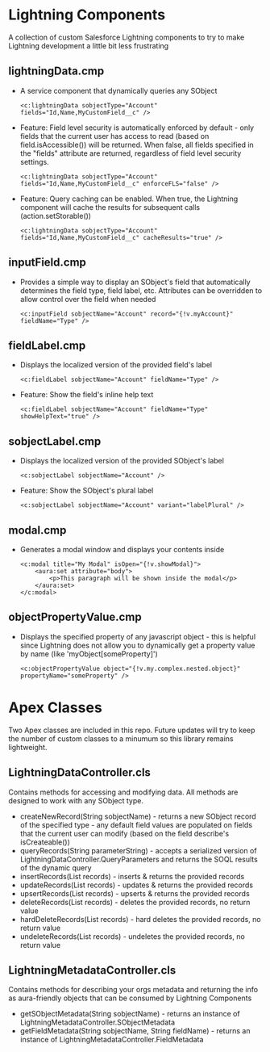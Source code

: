 # Lightning Components
A collection of custom Salesforce Lightning components to try to make Lightning development a little bit less frustrating

## lightningData.cmp
* A service component that dynamically queries any SObject

    `<c:lightningData sobjectType="Account" fields="Id,Name,MyCustomField__c" />`
* Feature: Field level security is automatically enforced by default - only fields that the current user has access to read (based on field.isAccessible()) will be returned. When false, all fields specified in the "fields" attribute are returned, regardless of field level security settings.

    `<c:lightningData sobjectType="Account" fields="Id,Name,MyCustomField__c" enforceFLS="false" />`
* Feature: Query caching can be enabled. When true, the Lightning component will cache the results for subsequent calls (action.setStorable())

    `<c:lightningData sobjectType="Account" fields="Id,Name,MyCustomField__c" cacheResults="true" />`

## inputField.cmp
* Provides a simple way to display an SObject's field that automatically determines the field type, field label, etc. Attributes can be overridden to allow control over the field when needed

    `<c:inputField sobjectName="Account" record="{!v.myAccount}" fieldName="Type" />`

## fieldLabel.cmp
* Displays the localized version of the provided field's label

    `<c:fieldLabel sobjectName="Account" fieldName="Type" />`

* Feature: Show the field's inline help text

    `<c:fieldLabel sobjectName="Account" fieldName="Type" showHelpText="true" />`
## sobjectLabel.cmp
* Displays the localized version of the provided SObject's label

    `<c:sobjectLabel sobjectName="Account" />`

* Feature: Show the SObject's plural label

    `<c:sobjectLabel sobjectName="Account" variant="labelPlural" />`
## modal.cmp
* Generates a modal window and displays your contents inside
    ```
    <c:modal title="My Modal" isOpen="{!v.showModal}">
        <aura:set attribute="body">
            <p>This paragraph will be shown inside the modal</p>
        </aura:set>
    </c:modal>
    ```

## objectPropertyValue.cmp
* Displays the specified property of any javascript object - this is helpful since Lightning does not allow you to dynamically get a property value by name (like 'myObject[someProperty]')

    `<c:objectPropertyValue object="{!v.my.complex.nested.object}" propertyName="someProperty" />`

# Apex Classes
Two Apex classes are included in this repo. Future updates will try to keep the number of custom classes to a minumum so this library remains lightweight.

## LightningDataController.cls
Contains methods for accessing and modifying data. All methods are designed to work with any SObject type.
* createNewRecord(String sobjectName) - returns a new SObject record of the specified type - any default field values are populated on fields that the current user can modify (based on the field describe's isCreateable())
* queryRecords(String parameterString) - accepts a serialized version of LightningDataController.QueryParameters and returns the SOQL results of the dynamic query
* insertRecords(List<SObject> records) - inserts & returns the provided records
* updateRecords(List<SObject> records) - updates & returns the provided records
* upsertRecords(List<SObject> records) - upserts & returns the provided records
* deleteRecords(List<SObject> records) - deletes the provided records, no return value
* hardDeleteRecords(List<SObject> records) - hard deletes the provided records, no return value
* undeleteRecords(List<SObject> records) - undeletes the provided records, no return value

## LightningMetadataController.cls
Contains methods for describing your orgs metadata and returning the info as aura-friendly objects that can be consumed by Lightning Components
* getSObjectMetadata(String sobjectName) - returns an instance of LightningMetadataController.SObjectMetadata
* getFieldMetadata(String sobjectName, String fieldName) - returns an instance of LightningMetadataController.FieldMetadata